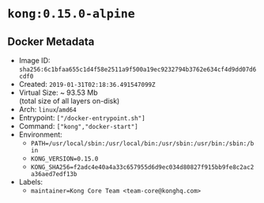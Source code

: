 # `kong:0.15.0-alpine`

## Docker Metadata

- Image ID: `sha256:6c1bfaa655c1d4f58e2511a9f500a19ec9232794b3762e634cf4d9dd07d6cdf0`
- Created: `2019-01-31T02:18:36.491547099Z`
- Virtual Size: ~ 93.53 Mb  
  (total size of all layers on-disk)
- Arch: `linux`/`amd64`
- Entrypoint: `["/docker-entrypoint.sh"]`
- Command: `["kong","docker-start"]`
- Environment:
  - `PATH=/usr/local/sbin:/usr/local/bin:/usr/sbin:/usr/bin:/sbin:/bin`
  - `KONG_VERSION=0.15.0`
  - `KONG_SHA256=f2adc4e40a4a33c657955d6d9ec034d80827f915bb9fe8c2ac2a36aed7edf13b`
- Labels:
  - `maintainer=Kong Core Team <team-core@konghq.com>`
